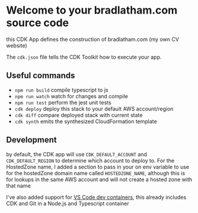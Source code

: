 # Welcome to your bradlatham.com source code

this CDK App defines the construction of bradlatham.com (my own CV website)

The `cdk.json` file tells the CDK Toolkit how to execute your app.

## Useful commands

* `npm run build`   compile typescript to js
* `npm run watch`   watch for changes and compile
* `npm run test`    perform the jest unit tests
* `cdk deploy`      deploy this stack to your default AWS account/region
* `cdk diff`        compare deployed stack with current state
* `cdk synth`       emits the synthesized CloudFormation template

## Development

by default, the CDK app will use `CDK_DEFAULT_ACCOUNT` and `CDK_DEFAULT_REGION` to determine which account to deploy to.
For the HostedZone name, I added a section to pass in your on env variable to use for the hostedZone domain name called `HOSTEDZONE_NAME`,
although this is for lookups in the same AWS account and will not create a hosted zone with that name

I've also added support for [VS Code dev containers](https://code.visualstudio.com/docs/devcontainers/containers), this already includes CDK and Git in a Node.js and Typescript container